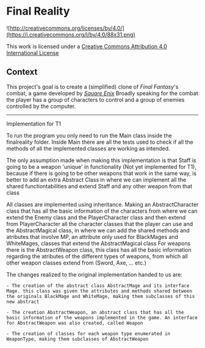 Final Reality
=============

![http://creativecommons.org/licenses/by/4.0/](https://i.creativecommons.org/l/by/4.0/88x31.png)

This work is licensed under a 
[Creative Commons Attribution 4.0 International License](http://creativecommons.org/licenses/by/4.0/)

Context
-------

This project's goal is to create a (simplified) clone of _Final Fantasy_'s combat, a game developed
by [_Square Enix_](https://www.square-enix.com)
Broadly speaking for the combat the player has a group of characters to control and a group of 
enemies controlled by the computer.

---

Implementation for T1

To run the program you only need to run the Main class inside the finalreality folder. Inside Main there are all the tests used to check if all the methods of all the implemented classes are working as intended.

The only assumption made when making this implementation is that Staff is going to be a weapon 'unique' in functionality (Not yet implemented for T1), because if there is going to be other weapons that work in the same way, is better to add an extra Abstract Class in where we can implement all the shared functiontabilities and extend Staff and any other weapon from that class

All classes are implemented using inheritance. Making an AbstractCharacter class that has all the basic information of the characters from where we can extend the Enemy class and the PlayerCharacter class and then extend from PlayerCharacter all the character classes that the player can use and the AbstractMagical class, in where we can add the shared methods and atributes that involve MP, an attribute only used for BlackMages and WhiteMages, classes that extend the AbstractMagical class
For weapons there is the AbstractWeapon class, this class has all the basic information regarding the atributes of the different types of weapons, from which all other weapon classes extend from (Sword, Axe, ... etc.)

The changes realized to the original implementation handed to us are:

    - The creation of the abstract class AbstractMage and its interface Mage. this class was given the attributes and methods shared between the originals BlackMage and WhiteMage, making them subclasses of this new abstract
    
    - The creation AbstractWeapon, an abstract class that has all the basic information of the weapons implemented in the game. An interface for AbstractWeapon was also created, called Weapon
    
    - The creation of classes for each weapon type enumerated in WeaponType, making them subclasses of AbstractWeapon

